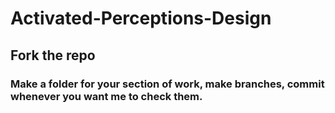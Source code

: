 # Activated-Perceptions-Design

## Fork the repo
### Make a folder for your section of work, make branches, commit whenever you want me to check them.
